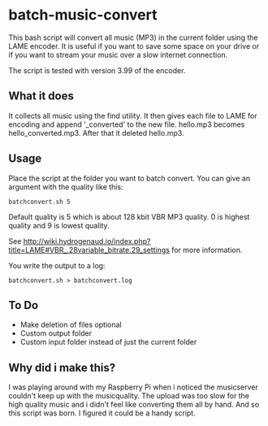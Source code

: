 # batch-music-convert
This bash script will convert all music (MP3) in the current folder using the LAME encoder.
It is useful if you want to save some space on your drive or if you want to stream your music over a slow internet connection.

The script is tested with version 3.99 of the encoder. 

## What it does
It collects all music using the find utility. It then gives each file to LAME for encoding and append '_converted' to the new file. 
hello.mp3 becomes hello_converted.mp3.
After that it deleted hello.mp3. 

## Usage
Place the script at the folder you want to batch convert.
You can give an argument with the quality like this:
    
    batchconvert.sh 5

Default quality is 5 which is about 128 kbit VBR MP3 quality. 
0 is highest quality and 9 is lowest quality. 

See http://wiki.hydrogenaud.io/index.php?title=LAME#VBR_.28variable_bitrate.29_settings for more information.

You write the output to a log:

    batchconvert.sh > batchconvert.log

## To Do
* Make deletion of files optional
* Custom output folder
* Custom input folder instead of just the current folder

## Why did i make this?
I was playing around with my Raspberry Pi when i noticed the musicserver couldn't keep up with the musicquality. The upload was too slow for the high quality music and i didn't feel like converting them all by hand. And so this script was born. 
I figured it could be a handy script. 
